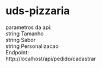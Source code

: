 # uds-pizzaria

parametros da api:
<br>
string Tamanho
<br>
string Sabor
<br>
string Personalizacao
<br>
Endpoint:
<br>
http://localhost/api/pedido/cadastrar
